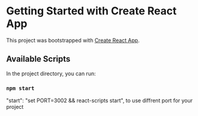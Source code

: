 # Getting Started with Create React App

This project was bootstrapped with [Create React App](https://github.com/facebook/create-react-app).

## Available Scripts

In the project directory, you can run:

### `npm start`
  "start": "set PORT=3002 && react-scripts  start", to use diffrent port for your project
